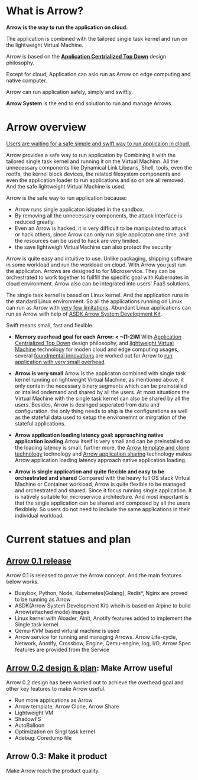 # What is Arrow?
**Arrow is the way to run the application on cloud.**

The application is combined with the tailored single task kernel and run on the lightweight Virtual Machine.

Arrow is based on the [**Application Centrialized Top Down**](/path/to/topdown) design philosophy.

Except for cloud, Application can aslo run as Arrow on edge computing and native computer.

Arrow can run application safely, simply and swiftly.

**Arrow System** is the end to end solution to run and manage Arrows.


# Arrow overview

[Users are waiting for a safe simple and swift way to run applicaion in cloud.](ArrowIsUseful.md)

Arrow provides a safe way to run application by Combining it with the tailored single task kernel and running it on the Virtual Machinn. All the unnecessary components like Dynamical Link Libearis, Shell, tools, even the rootfs, the kernel block devices, the related filesystem components and even the application loader to run applications and so on are all removed. And the safe lightweight Virtual Machine is used.

Arrow is the safe way to run application because:
- Arrow runs single applicaton isloated in the sandbox.
- By removing all the unnecessary components, the attack interface is reduced greatly.
- Even an Arrow is hacked, it is very difficult to be manipulated to attack or hack others, since Arrow can only run sigle applicaton one time, and the resources can be used to hack are very limited.
- the save lightweigh VirtualMachine can also protect the security

Arrow is quite easy and intuitive to use. Unlike packaging, shipping software in some workload and run the workload on cloud. With Arrow you just run the applicaton. Arrows are designed to for Microservice. They can be orchestrated to work together to fullfill the specific goal with Kubernates in cloud environment. Arrow also can be integrated into users' FaaS solutions.

The single task kernel is based on Linux kernel. And the application runs in the standard Linux environment. So all the applications running on Linux can run as Arrow with [very few limitations](/path/to/limitation). Abundant Linux applications can run as Arrow with help of [ASDK Arrow System Development Kit](/path/to/ASDK).

Swift means small, fast and flexible.

- **Memory overhead goal for each Arrow:  < ~(1-2)M**
With [Application Centrialized Top Down](/path/to/topdown) design philosophy, and [lightweight Virtual Machine](/path/to/lightweithtVirtualMachine) technology for moden cloud and edge computing usages, several [foundmental innovations](/path/to/innovations) are worked out for Arrow to [run application with very small overhead](/path/to/overhead). 

- **Arrow is very small**
Arrow is the applicaton combined with single task kernel running on lightweight Virtual Machine, as mentioned above, it only contain the necessary binary segments which can be preinstalled or intalled ondemand and shared by all the users. At most situations the Virtual Machine with the single task kernel can also be shared by all the users. Besides, Arrow is desinged seperated from data and configuration. the only thing needs to ship is the configurations as well as the stateful data used to setup the environemnt or mirgration of the stateful applications.

- **Arrow application loading latency goal: approaching native application loading**
Arrow itself is very small and can be preinstalled so the loading latency is small, further more, the [Arrow template and clone technology](/path/to/AtemplateClone) technology and [Arrow application sharing](/path/toAshareing) technology makes Arrow application loading latency approach native application loading.

- **Arrow is single application and quite flexible and easy to be orchestrated and shared** 
 Compared with the heavy full OS stack Virtual Machine or Container workload, Arrow is quite flexible to be managed and orchestrated and shared. Since it focus running single application. It is natively suitable for microservice architecture. And most important is that the single application can be shared and composed by all the users flexiblely. So users do not need to include the same applications in their individual workload.

# Current statues and plan
## [Arrow 0.1 release](/path/to/0.1Release)

Arrow 0.1 is released to prove the Arrow concept. And the main features below works.

- Busybox, Python, Node, Kubernetes(Golang), Redis*, Nginx are proved to be running as Arrow 
- ASDK(Arrow System Development Kit) whcih is based on Alpine to build Arrow(attached mode) images
- Linux kernel with Aloader, Ainit, Anotify features added to implement the Single task kernel
- Qemu-KVM based virtural machine is used
- Arrow service for running and managing Arrows. Arrow Life-cycle, Network, Anotify, Crossbow, Engine, Qemu-engine, log, I/O, Arrow Spec features are provided from the Service

## [Arrow 0.2 design & plan](/Path/to/0.2ReleasePlan): Make Arrow useful

Arrow 0.2 design has been worked out to achieve the overhead goal and other key features to make Arrow useful.

- Run more applications as Arrow
- Arrow template, Arrow Clone, Arrow Share 
- Lightweight VM
- ShadowFS
- AutoBalloon
- Optimization on Singl task kernel
- Adebug: Coredump file

## Arrow 0.3: Make it product

Make Arrow reach the product quality.

